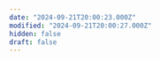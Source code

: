 ```yaml
---
date: "2024-09-21T20:00:23.000Z"
modified: "2024-09-21T20:00:27.000Z"
hidden: false
draft: false
---
```

